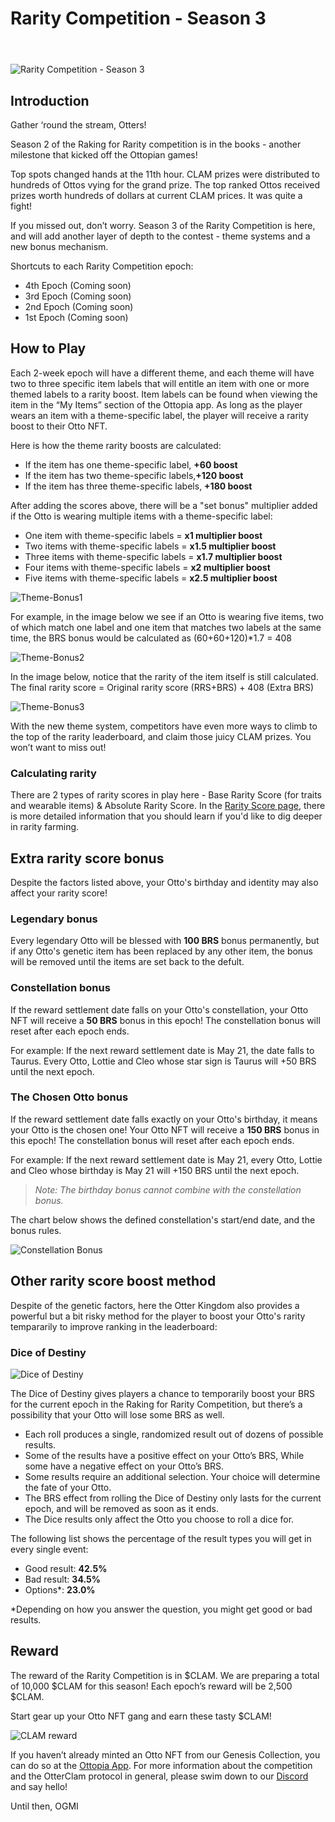 # Rarity Competition - Season 3

<header>
<meta property="og:title" content="Ottopia Whitepaper | Rarity Competition - Season 3" />
<meta property="og:image" content="https://docs.ottopia.app/assets/images/s2-ror-c98d306bc5f6ab73e4fb746844fd06d6.jpg" />
<meta property="og:description" content="Gather ‘round the stream, Otters! Season 3 of the Rarity Competition is here, and will add another layer of depth to the contest - theme systems and a new bonus mechanism." />
</header>

![Rarity Competition - Season 3](img/3rd-ror-ogimage.jpg)

## Introduction

Gather ‘round the stream, Otters!

Season 2 of the Raking for Rarity competition is in the books - another milestone that kicked off the Ottopian games!

Top spots changed hands at the 11th hour. CLAM prizes were distributed to hundreds of Ottos vying for the grand prize. The top ranked Ottos received prizes worth hundreds of dollars at current CLAM prices. It was quite a fight! 

If you missed out, don’t worry. Season 3 of the Rarity Competition is here, and will add another layer of depth to the contest - theme systems and a new bonus mechanism.


Shortcuts to each Rarity Competition epoch:

* 4th Epoch (Coming soon)
* 3rd Epoch (Coming soon)
* 2nd Epoch (Coming soon)
* 1st Epoch (Coming soon)


## How to Play <a href="#howtoplay" id="howtoplay"></a>

Each 2-week epoch will have a different theme, and each theme will have two to three specific item labels that will entitle an item with one or more themed labels to a rarity boost. Item labels can be found when viewing the item in the “My Items” section of the Ottopia app. As long as the player wears an item with a theme-specific label, the player will receive a rarity boost to their Otto NFT.

Here is how the theme rarity boosts are calculated:

- If the item has one theme-specific label, **+60 boost**
- If the item has two theme-specific labels,**+120 boost**
- If the item has three theme-specific labels, **+180 boost**

After adding the scores above, there will be a "set bonus" multiplier added if the Otto is wearing multiple items with a theme-specific label:

- One item with theme-specific labels = **x1 multiplier boost**
- Two items with theme-specific labels = **x1.5 multiplier boost**
- Three items with theme-specific labels = **x1.7 multiplier boost**
- Four items with theme-specific labels = **x2 multiplier boost**
- Five items with theme-specific labels = **x2.5 multiplier boost**

![Theme-Bonus1](img/label-bonus-1.jpg)

For example, in the image below we see if an Otto is wearing five items, two of which match one label and one item that matches two labels at the same time, the BRS bonus would be calculated as (60+60+120)*1.7 = 408 

![Theme-Bonus2](img/label-bonus-2.jpg)

In the image below, notice that the rarity of the item itself is still calculated. The final rarity score = Original rarity score (RRS+BRS) + 408 (Extra BRS)

![Theme-Bonus3](img/label-bonus-3.jpg)

With the new theme system, competitors have even more ways to climb to the top of the rarity leaderboard, and claim those juicy CLAM prizes. You won’t want to miss out!

### Calculating rarity

There are 2 types of rarity scores in play here - Base Rarity Score (for traits and wearable items) & Absolute Rarity Score. In the [Rarity Score page](../gameplay/rarity-farming.md), there is more detailed information that you should learn if you'd like to dig deeper in rarity farming.

## Extra rarity score bonus

Despite the factors listed above, your Otto's birthday and identity may also affect your rarity score!

### Legendary bonus

Every legendary Otto will be blessed with **100 BRS** bonus permanently, but if any Otto's genetic item has been replaced by any other item, the bonus will be removed until the items are set back to the defult.

### Constellation bonus

If the reward settlement date falls on your Otto's constellation, your Otto NFT will receive a **50 BRS** bonus in this epoch! The constellation bonus will reset after each epoch ends.

For example: If the next reward settlement date is May 21, the date falls to Taurus. Every Otto, Lottie and Cleo whose star sign is Taurus will +50 BRS until the next epoch.

### The Chosen Otto bonus

If the reward settlement date falls exactly on your Otto's birthday, it means your Otto is the chosen one! Your Otto NFT will receive a **150 BRS** bonus in this epoch! The constellation bonus will reset after each epoch ends.

For example: If the next reward settlement date is May 21, every Otto, Lottie and Cleo whose birthday is May 21 will +150 BRS until the next epoch. 

> *Note: The birthday bonus cannot combine with the constellation bonus.*

The chart below shows the defined constellation's start/end date, and the bonus rules.

![Constellation Bonus](./img/constellation_bonus.jpg)

## Other rarity score boost method

Despite of the genetic factors, here the Otter Kingdom also provides a powerful but a bit risky method for the player to boost your Otto's rarity tempararily to improve ranking in the leaderboard:

### Dice of Destiny <a href="#dod" id="dod"></a>

![Dice of Destiny](img/dice_of_destiny.jpg)

The Dice of Destiny gives players a chance to temporarily boost your BRS for the current epoch in the Raking for Rarity Competition, but there’s a possibility that your Otto will lose some BRS as well.

* Each roll produces a single, randomized result out of dozens of possible results.
* Some of the results have a positive effect on your Otto’s BRS, While some have a negative effect on your Otto’s BRS.
* Some results require an additional selection. Your choice will determine the fate of your Otto.
* The BRS effect from rolling the Dice of Destiny only lasts for the current epoch, and will be removed as soon as it ends.
* The Dice results only affect the Otto you choose to roll a dice for.

The following list shows the percentage of the result types you will get in every single event:

- Good result:	**42.5%**
- Bad result:	**34.5%**
- Options*:	**23.0%**

*Depending on how you answer the question, you might get good or bad results. 

## Reward

The reward of the Rarity Competition is in $CLAM. We are preparing a total of 10,000 $CLAM for this season! Each epoch’s reward will be 2,500 $CLAM.

Start gear up your Otto NFT gang and earn these tasty $CLAM!

![CLAM reward](./img/ror_s3_rewards.jpg)

If you haven’t already minted an Otto NFT from our Genesis Collection, you can do so at the [Ottopia App](http://ottopia.app). For more information about the competition and the OtterClam protocol in general, please swim down to our [Discord](https://discord.gg/jdCk93R2) and say hello!

Until then, OGMI

